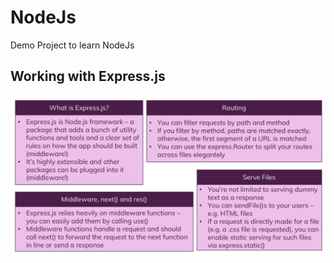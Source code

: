 # NodeJs
Demo Project to learn NodeJs

## Working with Express.js
![picture](https://github.com/deepakkum21/NodeJs/blob/master/Images/5.%20Working%20with%20Express.js%20-%20module.PNG)
